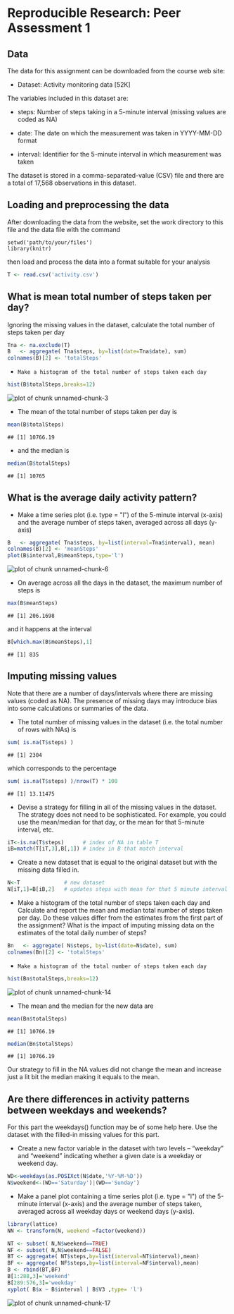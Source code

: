 # Reproducible Research: Peer Assessment 1
## Data

The data for this assignment can be downloaded from the course web site:

*    Dataset: Activity monitoring data [52K]

The variables included in this dataset are:

*    steps: Number of steps taking in a 5-minute interval (missing values are coded as NA)

*    date: The date on which the measurement was taken in YYYY-MM-DD format

*    interval: Identifier for the 5-minute interval in which measurement was taken

The dataset is stored in a comma-separated-value (CSV) file and there are a total of 17,568 observations in this dataset.


## Loading and preprocessing the data

After downloading the data from the website, set the work directory to this file and the data file with the command

    setwd('path/to/your/files')
    library(knitr)

then load and process the data into a format suitable for your analysis

```r
T <- read.csv('activity.csv')
```


## What is mean total number of steps taken per day?

Ignoring the missing values in the dataset, calculate the total number of steps taken per day



```r
Tna <- na.exclude(T)
B   <- aggregate( Tna$steps, by=list(date=Tna$date), sum)
colnames(B)[2] <- 'totalSteps'
```

*     Make a histogram of the total number of steps taken each day


```r
hist(B$totalSteps,breaks=12)
```

![plot of chunk unnamed-chunk-3](figure/unnamed-chunk-3-1.png) 

*    The mean of the total number of steps taken per day is

```r
mean(B$totalSteps)
```

```
## [1] 10766.19
```

*    and the median is

```r
median(B$totalSteps)
```

```
## [1] 10765
```








## What is the average daily activity pattern?

*    Make a time series plot (i.e. type = "l") of the 5-minute interval (x-axis) and the average number of steps taken, averaged across all days (y-axis)

```r
B   <- aggregate( Tna$steps, by=list(interval=Tna$interval), mean)
colnames(B)[2] <- 'meanSteps'
plot(B$interval,B$meanSteps,type='l')
```

![plot of chunk unnamed-chunk-6](figure/unnamed-chunk-6-1.png) 

*   On average across all the days in the dataset, the maximum number of steps is

```r
max(B$meanSteps)
```

```
## [1] 206.1698
```
and it happens at the interval

```r
B[which.max(B$meanSteps),1]
```

```
## [1] 835
```





## Imputing missing values

Note that there are a number of days/intervals where there are missing values (coded as NA). The presence of missing days may introduce bias into some calculations or summaries of the data.

*    The total number of missing values in the dataset (i.e. the total number of rows with NAs) is


```r
sum( is.na(T$steps) )
```

```
## [1] 2304
```
which corresponds to the percentage 

```r
sum( is.na(T$steps) )/nrow(T) * 100
```

```
## [1] 13.11475
```





*    Devise a strategy for filling in all of the missing values in the dataset. The strategy does not need to be  sophisticated. For example, you could use the mean/median for that day, or the mean for that 5-minute interval, etc.

```r
iT<-is.na(T$steps)      # index of NA in table T
iB=match(T[iT,3],B[,1]) # index in B that match interval
```

*   Create a new dataset that is equal to the original dataset but with the missing data filled in.

```r
N<-T              # new dataset
N[iT,1]=B[iB,2]   # updates steps with mean for that 5 minute interval 
```


*   Make a histogram of the total number of steps taken each day and Calculate and report the mean and median total  number of steps taken per day. Do these values differ from the estimates from the first part of the assignment? What is the impact of imputing missing data on the estimates of the total daily number of steps?


```r
Bn   <- aggregate( N$steps, by=list(date=N$date), sum)
colnames(Bn)[2] <- 'totalSteps'
```

*     Make a histogram of the total number of steps taken each day


```r
hist(Bn$totalSteps,breaks=12)
```

![plot of chunk unnamed-chunk-14](figure/unnamed-chunk-14-1.png) 

*    The mean and the median for the new data are

```r
mean(Bn$totalSteps)
```

```
## [1] 10766.19
```

```r
median(Bn$totalSteps)
```

```
## [1] 10766.19
```

Our strategy to fill in the NA values did not change the mean and increase just a lit bit the median making it equals to the mean.


## Are there differences in activity patterns between weekdays and weekends?

For this part the weekdays() function may be of some help here. Use the dataset with the filled-in missing values for this part.

*    Create a new factor variable in the dataset with two levels – “weekday” and “weekend” indicating whether a given  date is a weekday or weekend day.

```r
WD<-weekdays(as.POSIXct(N$date,'%Y-%M-%D'))
N$weekend<-(WD=='Saturday')|(WD=='Sunday')
```

*    Make a panel plot containing a time series plot (i.e. type = "l") of the 5-minute interval (x-axis) and the average  number of steps taken, averaged across all weekday days or weekend days (y-axis). 

```r
library(lattice)
NN <- transform(N, weekend =factor(weekend))

NT <- subset( N,N$weekend==TRUE)
NF <- subset( N,N$weekend==FALSE)
BT <- aggregate( NT$steps,by=list(interval=NT$interval),mean)
BF <- aggregate( NF$steps,by=list(interval=NF$interval),mean)
B <- rbind(BT,BF)
B[1:288,3]='weekend'
B[289:576,3]='weekday'
xyplot( B$x ~ B$interval | B$V3 ,type= 'l')
```

![plot of chunk unnamed-chunk-17](figure/unnamed-chunk-17-1.png) 

